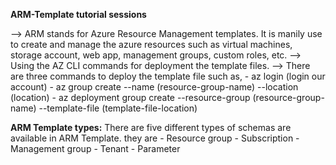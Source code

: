 <b>ARM-Template tutorial sessions</b>

--> ARM stands for Azure Resource Management templates. It is manily use to create and manage the azure resources such as virtual machines, storage account, web app, management groups, custom roles, etc. 
--> Using the AZ CLI commands for deployment the template files.
--> There are three commands to deploy the template file such as,
    - az login (login our account)
    - az group create --name (resource-group-name) --location (location)
    - az deployment group create --resource-group (resource-group-name) --template-file (template-file-location)

<b>ARM Template types:</b>
    There are five different types of schemas are available in ARM Template. they are
        - Resource group
        - Subscription
        - Management group
        - Tenant
        - Parameter
